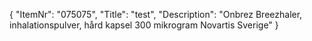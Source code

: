 {
  "ItemNr": "075075",
  "Title": "test",
  "Description": "Onbrez Breezhaler, inhalationspulver, hård kapsel 300 mikrogram Novartis Sverige"
}